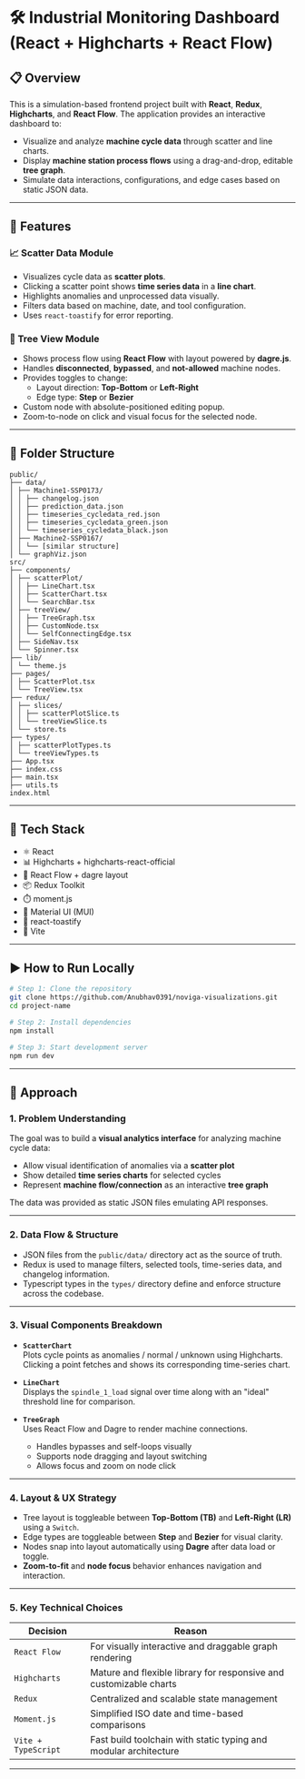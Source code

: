 # 🛠️ Industrial Monitoring Dashboard (React + Highcharts + React Flow)

## 📋 Overview

This is a simulation-based frontend project built with **React**, **Redux**, **Highcharts**, and **React Flow**. The application provides an interactive dashboard to:

- Visualize and analyze **machine cycle data** through scatter and line charts.
- Display **machine station process flows** using a drag-and-drop, editable **tree graph**.
- Simulate data interactions, configurations, and edge cases based on static JSON data.

---

## 🚀 Features

### 📈 Scatter Data Module
- Visualizes cycle data as **scatter plots**.
- Clicking a scatter point shows **time series data** in a **line chart**.
- Highlights anomalies and unprocessed data visually.
- Filters data based on machine, date, and tool configuration.
- Uses `react-toastify` for error reporting.

### 🌳 Tree View Module
- Shows process flow using **React Flow** with layout powered by **dagre.js**.
- Handles **disconnected**, **bypassed**, and **not-allowed** machine nodes.
- Provides toggles to change:
  - Layout direction: **Top-Bottom** or **Left-Right**
  - Edge type: **Step** or **Bezier**
- Custom node with absolute-positioned editing popup.
- Zoom-to-node on click and visual focus for the selected node.

---

## 🧱 Folder Structure

```
public/
├── data/
│ ├── Machine1-SSP0173/
│ │ ├── changelog.json
│ │ ├── prediction_data.json
│ │ ├── timeseries_cycledata_red.json
│ │ ├── timeseries_cycledata_green.json
│ │ └── timeseries_cycledata_black.json
│ ├── Machine2-SSP0167/
│ │ └── [similar structure]
│ └── graphViz.json
src/
├── components/
│ ├── scatterPlot/
│ │ ├── LineChart.tsx
│ │ ├── ScatterChart.tsx
│ │ └── SearchBar.tsx
│ ├── treeView/
│ │ ├── TreeGraph.tsx
│ │ ├── CustomNode.tsx
│ │ └── SelfConnectingEdge.tsx
│ ├── SideNav.tsx
│ └── Spinner.tsx
├── lib/
│ └── theme.js
├── pages/
│ ├── ScatterPlot.tsx
│ └── TreeView.tsx
├── redux/
│ ├── slices/
│ │ ├── scatterPlotSlice.ts
│ │ └── treeViewSlice.ts
│ └── store.ts
├── types/
│ ├── scatterPlotTypes.ts
│ └── treeViewTypes.ts
├── App.tsx
├── index.css
├── main.tsx
├── utils.ts
index.html
```


---

## 🧪 Tech Stack

- ⚛️ React
- 📊 Highcharts + highcharts-react-official
- 🧩 React Flow + dagre layout
- 📦 Redux Toolkit
- ⏱️ moment.js
- 🎨 Material UI (MUI)
- 🔔 react-toastify
- 📁 Vite

---

## ▶️ How to Run Locally

```bash
# Step 1: Clone the repository
git clone https://github.com/Anubhav0391/noviga-visualizations.git
cd project-name

# Step 2: Install dependencies
npm install

# Step 3: Start development server
npm run dev
```
---

## 🧠 Approach

### 1. Problem Understanding

The goal was to build a **visual analytics interface** for analyzing machine cycle data:

- Allow visual identification of anomalies via a **scatter plot**
- Show detailed **time series charts** for selected cycles
- Represent **machine flow/connection** as an interactive **tree graph**

The data was provided as static JSON files emulating API responses.

---

### 2. Data Flow & Structure

- JSON files from the `public/data/` directory act as the source of truth.
- Redux is used to manage filters, selected tools, time-series data, and changelog information.
- Typescript types in the `types/` directory define and enforce structure across the codebase.

---

### 3. Visual Components Breakdown

- **`ScatterChart`**  
  Plots cycle points as anomalies / normal / unknown using Highcharts.  
  Clicking a point fetches and shows its corresponding time-series chart.

- **`LineChart`**  
  Displays the `spindle_1_load` signal over time along with an "ideal" threshold line for comparison.

- **`TreeGraph`**  
  Uses React Flow and Dagre to render machine connections.  
  - Handles bypasses and self-loops visually  
  - Supports node dragging and layout switching  
  - Allows focus and zoom on node click  

---

### 4. Layout & UX Strategy

- Tree layout is toggleable between **Top-Bottom (TB)** and **Left-Right (LR)** using a `Switch`.
- Edge types are toggleable between **Step** and **Bezier** for visual clarity.
- Nodes snap into layout automatically using **Dagre** after data load or toggle.
- **Zoom-to-fit** and **node focus** behavior enhances navigation and interaction.

---

### 5. Key Technical Choices


| Decision              | Reason                                                                 |
|-----------------------|------------------------------------------------------------------------|
| `React Flow`          | For visually interactive and draggable graph rendering                 |
| `Highcharts`          | Mature and flexible library for responsive and customizable charts     |
| `Redux`               | Centralized and scalable state management                              |
| `Moment.js`           | Simplified ISO date and time-based comparisons                         |
| `Vite + TypeScript`   | Fast build toolchain with static typing and modular architecture       |

---




